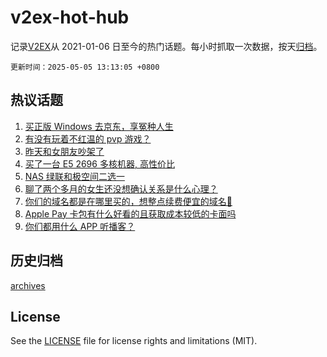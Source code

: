 # v2ex-hot-hub

 记录[V2EX](https://www.v2ex.com/)从 2021-01-06 日至今的热门话题。每小时抓取一次数据，按天[归档](archives)。

`更新时间：2025-05-05 13:13:05 +0800`

## 热议话题

1. [买正版 Windows 去京东，享冤种人生](https://www.v2ex.com/t/1129631)
1. [有没有玩着不红温的 pvp 游戏？](https://www.v2ex.com/t/1129607)
1. [昨天和女朋友吵架了](https://www.v2ex.com/t/1129597)
1. [买了一台 E5 2696 多核机器, 高性价比](https://www.v2ex.com/t/1129622)
1. [NAS 绿联和极空间二选一](https://www.v2ex.com/t/1129646)
1. [聊了两个多月的女生还没想确认关系是什么心理？](https://www.v2ex.com/t/1129681)
1. [你们的域名都是在哪里买的，想整点续费便宜的域名🥲](https://www.v2ex.com/t/1129672)
1. [Apple Pay 卡包有什么好看的且获取成本较低的卡面吗](https://www.v2ex.com/t/1129601)
1. [你们都用什么 APP 听播客？](https://www.v2ex.com/t/1129635)

## 历史归档

[archives](archives)

## License

See the [LICENSE](LICENSE) file for license rights and limitations (MIT).
